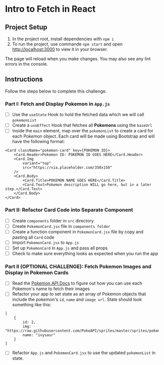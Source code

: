 # Intro to Fetch in React

## Project Setup

1. In the project root, install dependencies with `npm i`
2. To run the project, use commande `npm start` and open [http://localhost:3000](http://localhost:3000) to view it in your browser.

The page will reload when you make changes.
You may also see any lint errors in the console.

## Instructions

Follow the steps below to complete this challenge.

### Part I: Fetch and Display Pokemon in `App.js`

- [ ] Use the `useState` Hook to hold the fetched data which we will call `pokemonList`
- [ ] Create a `useEffect` Hook that fetches all **Pokemons** using the `baseUrl`
- [ ] Inside the `main` element, map over the `pokemonList` to create a card for each Pokemon object.
      Each card will be made using Bootstrap and will have the following format:

```
<Card className="pokemon-card" key={POKEMON ID}>
    <Card.Header>Pokemon ID: POKEMON ID GOES HERE</Card.Header>
    <Card.Img
        variant="top"
        src="https://via.placeholder.com/350x150"
    />
    <Card.Body>
        <Card.Title>POKEMON NAME GOES HERE</Card.Title>
        <Card.Text>Pokemon description WILL go here, but in a later step.</Card.Text>
    </Card.Body>
</Card>
```

### Part II: Refactor Card Code into Separate Component

- [ ] Create `components` folder in `src` directory
- [ ] Create `PokemonCard.jsx` file in `components folder`
- [ ] Create a function component in `PokemonCard.jsx` file by copy and pasting all `Card` code
- [ ] Import `PokemonCard.jsx` to `App.js`
- [ ] Set up `PokemonCard` in `App.js` and pass all props
- [ ] Check to make sure everything looks as expected when you run the app

### Part II (OPTIONAL CHALLENGE): Fetch Pokemon Images and Display in Pokemon Cards

- [ ] Read the [Pokemon API Docs](https://pokeapi.co/docs/v2) to figure out how you can use each Pokemon's name to fetch their images
- [ ] Refactor your app to set state as an array of Pokemon objects that include the pokemon's `id`, `name` and `image url`. State should look something like this:

```
[
    {
        id: 2,
        img: "https://raw.githubusercontent.com/PokeAPI/sprites/master/sprites/pokemon/2.png",
        name: "ivysaur"
    }
]
```

- [ ] Refactor `App.js` and `PokemonCard.jsx` to use the updated `pokemonList` in state.
